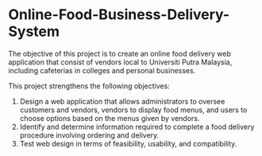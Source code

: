 # Online-Food-Business-Delivery-System
The objective of this project is to create an online food delivery web application that consist of
vendors local to Universiti Putra Malaysia, including cafeterias in colleges and personal
businesses.

This project strengthens the following objectives:
1. Design a web application that allows administrators to oversee customers and
vendors, vendors to display food menus, and users to choose options based on the
menus given by vendors.
2. Identify and determine information required to complete a food delivery procedure
involving ordering and delivery.
3. Test web design in terms of feasibility, usability, and compatibility.
